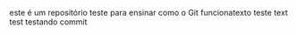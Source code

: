 este é um repositório teste para ensinar como o Git funcionatexto teste 
text test 
testando commit 

